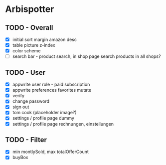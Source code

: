 # Arbispotter

## TODO - Overall

- [x] initial sort margin amazon desc
- [x] table picture z-index
- [x] color scheme
- [ ] search bar - product search, in shop page search products in all shops?

## TODO - User

- [x] appwrite user role - paid subscription
- [x] appwrite preferences favorites mutate
- [x] verify
- [x] change password
- [x] sign out
- [x] tom cook (placeholder image?)
- [x] settings / profile page dummy
- [x] settings / profile page rechnungen, einstellungen

## TODO - Filter

- [x] min montlySold, max totalOfferCount
- [x] buyBox 
